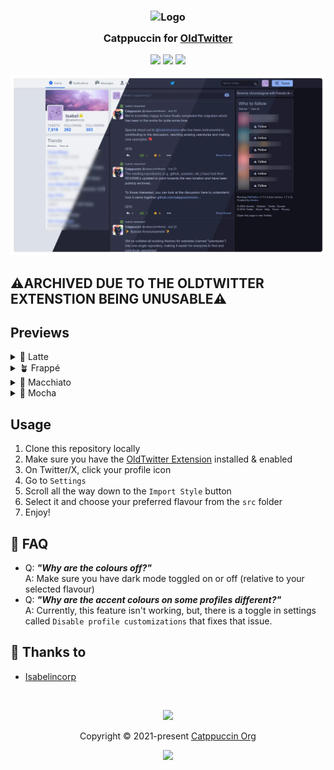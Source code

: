 <h3 align="center">
	<img src="https://raw.githubusercontent.com/catppuccin/catppuccin/main/assets/logos/exports/1544x1544_circle.png" width="100" alt="Logo"/><br/>
	<img src="https://raw.githubusercontent.com/catppuccin/catppuccin/main/assets/misc/transparent.png" height="30" width="0px"/>
	Catppuccin for <a href="https://github.com/dimdenGD/OldTwitter">OldTwitter</a>
	<img src="https://raw.githubusercontent.com/catppuccin/catppuccin/main/assets/misc/transparent.png" height="30" width="0px"/>
</h3>

<p align="center">
	<a href="https://github.com/catppuccin/oldtwitter/stargazers"><img src="https://img.shields.io/github/stars/catppuccin/oldtwitter?colorA=363a4f&colorB=b7bdf8&style=for-the-badge"></a>
	<a href="https://github.com/catppuccin/oldtwitter/issues"><img src="https://img.shields.io/github/issues/catppuccin/oldtwitter?colorA=363a4f&colorB=f5a97f&style=for-the-badge"></a>
	<a href="https://github.com/catppuccin/oldtwitter/contributors"><img src="https://img.shields.io/github/contributors/catppuccin/oldtwitter?colorA=363a4f&colorB=a6da95&style=for-the-badge"></a>
</p>

<p align="center">
	<img src="assets/preview.webp"/>
</p>

## ⚠️ARCHIVED DUE TO THE OLDTWITTER EXTENSTION BEING UNUSABLE⚠️

## Previews

<details>
<summary>🌻 Latte</summary>
<img src="assets/latte.webp"/>
</details>
<details>
<summary>🪴 Frappé</summary>
<img src="assets/frappe.webp"/>
</details>
<details>
<summary>🌺 Macchiato</summary>
<img src="assets/macchiato.webp"/>
</details>
<details>
<summary>🌿 Mocha</summary>
<img src="assets/mocha.webp"/>
</details>

## Usage

1. Clone this repository locally
2. Make sure you have the [OldTwitter Extension](https://github.com/dimdenGD/OldTwitter) installed & enabled
3. On Twitter/X, click your profile icon
4. Go to `Settings`
5. Scroll all the way down to the `Import Style` button 
6. Select it and choose your preferred flavour from the `src` folder
7. Enjoy!

## 🙋 FAQ

-	Q: **_"Why are the colours off?"_**\
	A: Make sure you have dark mode toggled on or off (relative to your selected flavour)
-	Q: **_"Why are the accent colours on some profiles different?"_**\
	A: Currently, this feature isn't working, but, there is a toggle in settings called `Disable profile customizations` that fixes that issue.

## 💝 Thanks to

- [Isabelincorp](https://github.com/isabelincorp)

&nbsp;

<p align="center">
	<img src="https://raw.githubusercontent.com/catppuccin/catppuccin/main/assets/footers/gray0_ctp_on_line.svg?sanitize=true" />
</p>

<p align="center">
	Copyright &copy; 2021-present <a href="https://github.com/catppuccin" target="_blank">Catppuccin Org</a>
</p>

<p align="center">
	<a href="https://github.com/catppuccin/catppuccin/blob/main/LICENSE"><img src="https://img.shields.io/static/v1.svg?style=for-the-badge&label=License&message=MIT&logoColor=d9e0ee&colorA=363a4f&colorB=b7bdf8"/></a>
</p>
